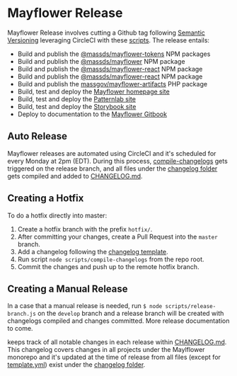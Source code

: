 # Mayflower Release

Mayflower Release involves cutting a Github tag following [Semantic Versioning](./versioning.md) leveraging CircleCI with these [scripts](/scripts). The release entails:

- Build and publish the [@massds/mayflower-tokens](https://www.npmjs.com/package/@massds/mayflower-tokens) NPM packages
- Build and publish the [@massds/mayflower](https://www.npmjs.com/package/@massds/mayflower) NPM package
- Build and publish the [@massds/mayflower-react](https://www.npmjs.com/package/@massds/mayflower-react) NPM package
- Build and publish the [@massds/mayflower-react](https://www.npmjs.com/package/@massds/mayflower-react) NPM package
- Build and publish the [massgov/mayflower-artifacts](https://packagist.org/packages/massgov/mayflower-artifacts) PHP package
- Build, test and deploy the [Mayflower homepage site](https://mayflower.digital.mass.gov/)
- Build, test and deploy the [Patternlab site](https://mayflower.digital.mass.gov/patternlab)
- Build, test and deploy the [Storybook site](https://mayflower.digital.mass.gov/react)
- Deploy to documentation to the [Mayflower Gitbook](https://mayflower.digital.mass.gov/docs)


## Auto Release
Mayflower releases are automated using CircleCI and it's scheduled for every Monday at 2pm (EDT). During this process, [compile-changelogs](../../scripts/compile-changelogs.js) gets triggered on the release branch, and all files under the [changelog folder](../../changelogs) gets compiled and added to [CHANGELOG.md](../../CHANGELOG.md).


## Creating a Hotfix
To do a hotfix directly into master:
1. Create a hotfix branch with the prefix `hotfix/`.
2. After committing your changes, create a Pull Request into the `master` branch.
3. Add a changelog following the [changelog template](/changelogs/template.yml).
4. Run script `node scripts/compile-changelogs` from the repo root.
5. Commit the changes and push up to the remote hotfix branch.

## Creating a Manual Release

In a case that a manual release is needed, run `$ node scripts/release-branch.js`  on the `develop` branch and a release branch will be created with changelogs compiled and changes committed. More release documentation to come.


keeps track of all notable changes in each release within [CHANGELOG.md](../../CHANGELOG.md). This changelog covers changes in all projects under the Maylflower monorepo and it's updated at the time of release from all files (except for [template.yml](../../changelogs/template.yml)) exist under the [changelog folder](../../changelogs).
